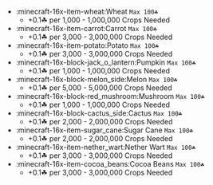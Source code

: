 - :minecraft-16x-item-wheat:Wheat `Max 100☘`
    * +0.1☘ per 1,000 - 1,000,000 Crops Needed
- :minecraft-16x-item-carrot:Carrot `Max 100☘`
    * +0.1☘ per 3,000 - 3,000,000 Crops Needed
- :minecraft-16x-item-potato:Potato `Max 100☘`
    * +0.1☘ per 3,000 - 3,000,000 Crops Needed
- :minecraft-16x-block-jack_o_lantern:Pumpkin `Max 100☘`
    * +0.1☘ per 1,000 - 1,000,000 Crops Needed
- :minecraft-16x-block-melon_side:Melon `Max 100☘`
    * +0.1☘ per 5,000 - 5,000,000 Crops Needed
- :minecraft-16x-block-red_mushroom:Mushroom `Max 100☘`
    * +0.1☘ per 1,000 - 1,000,000 Crops Needed
- :minecraft-16x-block-cactus_side:Cactus `Max 100☘`
    * +0.1☘ per 2,000 - 2,000,000 Crops Needed
- :minecraft-16x-item-sugar_cane:Sugar Cane `Max 100☘`
    * +0.1☘ per 2,000 - 2,000,000 Crops Needed
- :minecraft-16x-item-nether_wart:Nether Wart `Max 100☘`
    * +0.1☘ per 3,000 - 3,000,000 Crops Needed
- :minecraft-16x-item-cocoa_beans:Cocoa Beans `Max 100☘`
    * +0.1☘ per 3,000 - 3,000,000 Crops Needed
